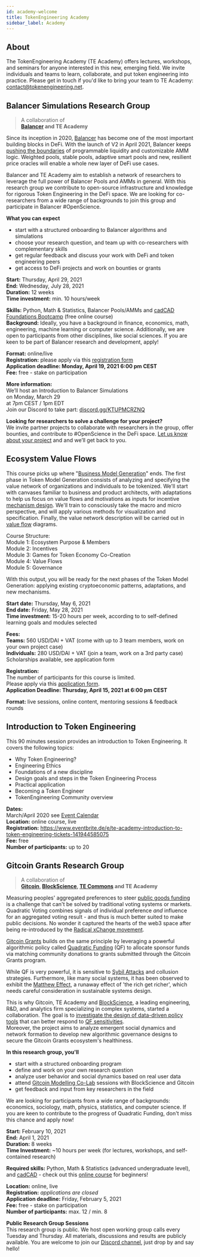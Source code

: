 ```yaml
---
id: academy-welcome
title: TokenEngineering Academy
sidebar_label: Academy
---
```

## About

The TokenEngineering Academy (TE Academy) offers lectures, workshops, and seminars for anyone interested in this new, emerging field. We invite individuals and teams to learn, collaborate, and put token engineering into practice. Please get in touch if you'd like to bring your team to TE Academy: <contact@tokenengineering.net>.  


## Balancer Simulations Research Group

> A collaboration of  
> **[Balancer](https://balancer.finance/) and TE Academy**

Since its inception in 2020, [Balancer](https://balancer.finance/) has become one of the most important building blocks in DeFi. With the launch of V2 in April 2021, Balancer keeps [pushing the boundaries](https://medium.com/balancer-protocol/balancer-v2-generalizing-amms-16343c4563ff) of programmable liquidity and customizable AMM logic. Weighted pools, stable pools, adaptive smart pools and new, resilient price oracles will enable a whole new layer of DeFi use cases.

Balancer and TE Academy aim to establish a network of researchers to leverage the full power of Balancer Pools and AMMs in general. With this research group we contribute to open-source infrastructure and knowledge for rigorous Token Engineering in the DeFi space. We are looking for co-researchers from a wide range of backgrounds to join this group and participate in Balancer #OpenScience. 

**What you can expect**
- start with a structured onboarding to Balancer algorithms and simulations
- choose your research question, and team up with co-researchers with complementary skills
- get regular feedback and discuss your work with DeFi and token engineering peers
- get access to DeFi projects and work on bounties or grants  

**Start:** Thursday, April 29, 2021  
**End:**  Wednesday, July 28, 2021  
**Duration:** 12 weeks  
**Time investment:** min. 10 hours/week  

**Skills:** Python, Math & Statistics, Balancer Pools/AMMs and [cadCAD Foundations Bootcamp](https://www.cadcad.education) (free online course)  
**Background:** Ideally, you have a background in finance, economics, math, engineering, machine learning or computer science. Additionally, we are open to participants from other disciplines, like social sciences. If you are keen to be part of Balancer research and development, apply!  

**Format:** online/live  
**Registration:** please apply via this [registration form](https://forms.gle/NBQLYpFL7CmbiXAE8)  
**Application deadline: Monday, April 19, 2021 6:00 pm CEST**  
**Fee:** free - stake on participation  

**More information:**  
We’ll host an Introduction to Balancer Simulations   
on Monday, March 29  
at 7pm CEST / 1pm EDT  
Join our Discord to take part: [discord.gg/KTUPMCRZNQ](https://discord.gg/KTUPMCRZNQ)  

**Looking for researchers to solve a challenge for your project?**  
We invite partner projects to collaborate with researchers in the group, offer bounties, and contribute to #OpenScience in the DeFi space.
[Let us know about your project](https://forms.gle/XU43NAJ8oza4r2yf9) and and we’ll get back to you.  

## Ecosystem Value Flows

This course picks up where "[Business Model Generation](https://en.wikipedia.org/wiki/Business_Model_Canvas#cite_note-Osterwalder2010-3)" ends. The first phase in Token Model Generation consists of analyzing and specifying the value network of organizations and individuals to be tokenized. We'll start with canvases familiar to business and product architects, with adaptations to help us focus on value flows and motivations as inputs for incentive [mechanism design](https://en.wikipedia.org/wiki/Mechanism_design). We'll train to consciously take the macro and micro perspective, and will apply various methods for visualization and specification. Finally, the value network description will be carried out in [value flow](https://systemic2016.wordpress.com/system-dynamics-stock-and-flow-modelling/) diagrams.  

Course Structure:  
Module 1: Ecosystem Purpose & Members  
Module 2: Incentives  
Module 3: Games for Token Economy Co-Creation  
Module 4: Value Flows  
Module 5: Governance  

With this output, you will be ready for the next phases of the Token Model Generation: applying existing cryptoeconomic patterns, adaptations, and new mechanisms.  

**Start date:** Thursday, May 6, 2021  
**End date:** Friday, May 28, 2021  
**Time investment:** 15-20 hours per week, according to to self-defined learning goals and modules selected 

**Fees:**  
**Teams:** 560 USD/DAI + VAT (come with up to 3 team members, work on your own project case)  
**Individuals:** 280 USD/DAI + VAT (join a team, work on a 3rd party case)  
Scholarships available, see application form  

**Registration:**  
The number of participants for this course is limited.  
Please apply via this [application form](https://forms.gle/3MSSkkDA21ZaKNUr8).  
**Application Deadline: Thursday, April 15, 2021 at 6:00 pm CEST**  

**Format:** live sessions, online content, mentoring sessions & feedback rounds 


## Introduction to Token Engineering

This 90 minutes session provides an introduction to Token Engineering. It covers the following topics:  
- Why Token Engineering?
- Engineering Ethics
- Foundations of a new discipline
- Design goals and steps in the Token Engineering Process
- Practical application
- Becoming a Token Engineer
- TokenEngineering Community overview
  
**Dates:**  
March/April 2020 see [Event Calendar](https://tokenengineeringcommunity.github.io/website/docs/events-welcome)  
**Location:** online course, live  
**Registration:** https://www.eventbrite.de/e/te-academy-introduction-to-token-engineering-tickets-141944585075  
**Fee:** free  
**Number of participants:** up to 20   


## Gitcoin Grants Research Group 

> A collaboration of  
> **[Gitcoin](https://gitcoin.co/), [BlockScience](https://block.science/), [TE Commons](https://tecommons.org/) and TE Academy**  

Measuring peoples' aggregated preferences to steer [public goods funding](https://vitalik.ca/general/2019/12/07/quadratic.html) is a challenge that can't be solved by traditional voting systems or markets.  
Quadratic Voting combines signals of individual preference *and* influence for an aggregated voting result - and thus is much better suited to make public decisions.
No wonder it captured the hearts of the web3 space after being re-introduced by the [Radical xChange movement](https://www.radicalxchange.org/).

[Gitcoin Grants](https://gitcoin.co/grants/) builds on the same principle by leveraging a powerful algorithmic policy called [Quadratic Funding](https://wtfisqf.com/?grant=&grant=&grant=&grant=&match=1000) (QF) to allocate sponsor funds via matching community donations to grants submitted through the Gitcoin Grants program. 

While QF is very powerful, it is sensitive to [Sybil Attacks](https://en.wikipedia.org/wiki/Quadratic_voting#Sybil_Attacks) and collusion strategies. Furthermore, like many social systems, it has been observed to exhibit the [Matthew Effect](https://en.wikipedia.org/wiki/Matthew_effect), a runaway effect of 'the rich get richer', which needs careful consideration in sustainable systems design.

This is why Gitcoin, TE Academy and [BlockScience](https://block.science/), a leading engineering, R&D, and analytics firm specializing in complex systems, started a collaboration. The goal is to [investigate the design of data-driven policy tools](https://medium.com/block-science/towards-computer-aided-governance-of-gitcoin-grants-730de7bcdbef) that can better respond to [QF sensitivities](https://medium.com/block-science/colluding-communities-or-new-markets-f64194a1b754).  
Moreover, the project aims to analyze emergent social dynamics and network formation to develop new algorithmic governance designs to secure the Gitcoin Grants ecosystem's healthiness.

**In this research group, you'll**
* start with a structured onboarding program
* define and work on your own research question
* analyze user behavior and social dynamics based on real user data
* attend [Gitcoin Modelling Co-Lab](https://www.notion.so/Gitcoin-Modelling-Co-Lab-TL-DR-dba6e25863a1413a81e75f989f4a1f67) sessions with BlockScience and Gitcoin
* get feedback and input from key researchers in the field

We are looking for participants from a wide range of backgrounds: economics, sociology, math, physics, statistics, and computer science.
If you are keen to contribute to the progress of Quadratic Funding, don't miss this chance and apply now!  

**Start:** February 10, 2021  
**End:** April 1, 2021  
**Duration:** 8 weeks  
**Time Investment:** ~10 hours per week (for lectures, workshops, and self-contained research)  

**Required skills:** Python, Math & Statistics (advanced undergraduate level), and [cadCAD](https://cadcad.org/) - check out this [online course](https://www.cadcad.education) for beginners! 

**Location:** online, live  
**Registration:** *applications are closed*    
**Application deadline:** Friday, February 5, 2021  
**Fee:** free - stake on participation  
**Number of participants:**  max. 12 / min. 8  

**Public Research Group Sessions**  
This research group is public. We host open working group calls every Tuesday and Thursday. All materials, discussions and results are publicly available. You are welcome to join our [Discord channel](https://discord.gg/BpHaFMpmjD), just drop by and say hello!

 





